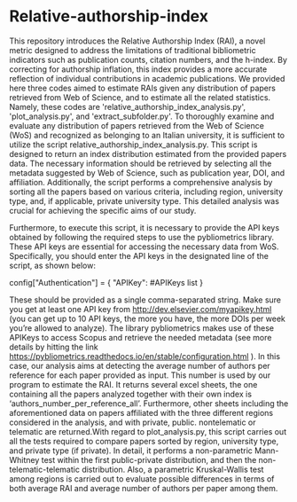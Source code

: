 # Relative-authorship-index
This repository introduces the Relative Authorship Index (RAI), a novel metric designed to address the limitations of traditional bibliometric indicators such as publication counts, citation numbers, and the h-index. By correcting for authorship inflation, this index provides a more accurate reflection of individual contributions in academic publications. We provided here three codes aimed to estimate RAIs given any distribution of papers retrieved from Web of Science, and to estimate all the related statistics. Namely, these codes are 'relative_authorship_index_analysis.py', 'plot_analysis.py', and 'extract_subfolder.py'. To thoroughly examine and evaluate any distribution of papers retrieved from the Web of Science (WoS) and recognized as belonging to an Italian university, it is sufficient to utilize the script relative_authorship_index_analysis.py. This script is designed to return an index distribution estimated from the provided papers data. The necessary information should be retrieved by selecting all the metadata suggested by Web of Science, such as publication year, DOI, and affiliation. Additionally, the script performs a comprehensive analysis by sorting all the papers based on various criteria, including region, university type, and, if applicable, private university type. This detailed analysis was crucial for achieving the specific aims of our study.

Furthermore, to execute this script, it is necessary to provide the API keys obtained by following the required steps to use the pybliometrics library. These API keys are essential for accessing the necessary data from WoS. Specifically, you should enter the API keys in the designated line of the script, as shown below:


config["Authentication"] = {
        "APIKey":   #APIKeys list
}

These should be provided as a single comma-separated string. Make sure you get at least one API key from http://dev.elsevier.com/myapikey.html (you can get up to 10 API keys, the more you have, the more DOIs per week you’re allowed to analyze). The library pybliometrics makes use of these APIKeys to access Scopus and retrieve the needed metadata (see more details by hitting the link https://pybliometrics.readthedocs.io/en/stable/configuration.html ). In this case, our analysis aims at detecting the average number of authors per reference for each paper provided as input. This number is used by our program to estimate the RAI. It returns several excel sheets, the one containing all the papers analyzed together with their own index is ‘authors_number_per_reference_all’. Furthermore, other sheets including the aforementioned data on papers affiliated with the three different regions considered in the analysis, and with private, public. nontelematic or telematic are returned.With regard to plot_analysis.py, this script carries out all the tests required to compare papers sorted by region, university type, and private type (if private). In detail, it performs a non-parametric Mann-Whitney test within the first public-private distribution, and then the non-telematic-telematic distribution. Also, a parametric Kruskal-Wallis test among regions is carried out to evaluate possible differences in terms of both average RAI and average number of authors per paper among them. 
